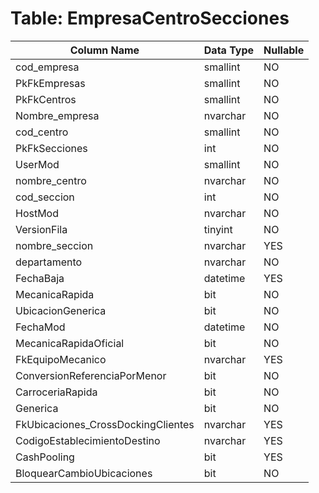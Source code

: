 # Table: EmpresaCentroSecciones

| Column Name | Data Type | Nullable |
|-------------|-----------|----------|
| cod_empresa | smallint | NO |
| PkFkEmpresas | smallint | NO |
| PkFkCentros | smallint | NO |
| Nombre_empresa | nvarchar | NO |
| cod_centro | smallint | NO |
| PkFkSecciones | int | NO |
| UserMod | smallint | NO |
| nombre_centro | nvarchar | NO |
| cod_seccion | int | NO |
| HostMod | nvarchar | NO |
| VersionFila | tinyint | NO |
| nombre_seccion | nvarchar | YES |
| departamento | nvarchar | NO |
| FechaBaja | datetime | YES |
| MecanicaRapida | bit | NO |
| UbicacionGenerica | bit | NO |
| FechaMod | datetime | NO |
| MecanicaRapidaOficial | bit | NO |
| FkEquipoMecanico | nvarchar | YES |
| ConversionReferenciaPorMenor | bit | NO |
| CarroceriaRapida | bit | NO |
| Generica | bit | NO |
| FkUbicaciones_CrossDockingClientes | nvarchar | YES |
| CodigoEstablecimientoDestino | nvarchar | YES |
| CashPooling | bit | YES |
| BloquearCambioUbicaciones | bit | NO |
